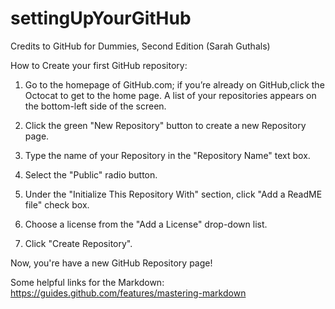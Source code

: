# settingUpYourGitHub

Credits to GitHub for Dummies, Second Edition (Sarah Guthals)

How to Create your first GitHub repository:

1. Go to the homepage of GitHub.com; if you’re already on GitHub,click the Octocat to get to the home page.
    A list of your repositories appears on the bottom-left side of the screen.

2. Click the green "New Repository" button to create a new Repository page.
3. Type the name of your Repository in the "Repository Name" text box.
4. Select the "Public" radio button.
5. Under the "Initialize This Repository With" section, click "Add a ReadME file" check box.
6. Choose a license from the "Add a License" drop-down list.
7. Click "Create Repository".

Now, you're have a new GitHub Repository page! 

Some helpful links for the Markdown:  https://guides.github.com/features/mastering-markdown
